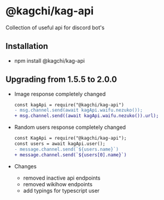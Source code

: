# @kagchi/kag-api
Collection of useful api for discord bot's


## Installation
 - npm install @kagchi/kag-api

## Upgrading from 1.5.5 to 2.0.0
  - Image response completely changed
     ```diff
     const kagApi = require("@kagchi/kag-api")
     - msg.channel.send(await kagApi.waifu.nezuko());
     + msg.channel.send((await kagApi.waifu.nezuko()).url);
     ```
     
  - Random users response completely changed
    ```diff
    const KagApi = require("@kagchi/kag-api");
    const users = await kagApi.user();
    - message.channel.send(`${users.name}`)
    + message.channel.send(`${users[0].name}`)
    ```
     
  - Changes
    - removed inactive api endpoints
    - removed wikihow endpoints
    - add typings for typescript user
